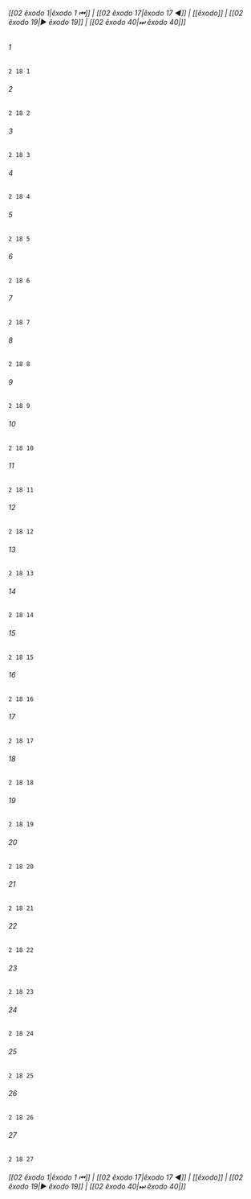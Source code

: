 
###### [[02 êxodo 1|êxodo 1 ⏮]] | [[02 êxodo 17|êxodo 17 ◀]] | [[êxodo]] | [[02 êxodo 19|▶ êxodo 19]] | [[02 êxodo 40|⏭ êxodo 40|]]

###### 1
``` verse
2 18 1 
```
###### 2
``` verse
2 18 2 
```
###### 3
``` verse
2 18 3 
```
###### 4
``` verse
2 18 4 
```
###### 5
``` verse
2 18 5 
```
###### 6
``` verse
2 18 6 
```
###### 7
``` verse
2 18 7 
```
###### 8
``` verse
2 18 8 
```
###### 9
``` verse
2 18 9 
```
###### 10
``` verse
2 18 10 
```
###### 11
``` verse
2 18 11 
```
###### 12
``` verse
2 18 12 
```
###### 13
``` verse
2 18 13 
```
###### 14
``` verse
2 18 14 
```
###### 15
``` verse
2 18 15 
```
###### 16
``` verse
2 18 16 
```
###### 17
``` verse
2 18 17 
```
###### 18
``` verse
2 18 18 
```
###### 19
``` verse
2 18 19 
```
###### 20
``` verse
2 18 20 
```
###### 21
``` verse
2 18 21 
```
###### 22
``` verse
2 18 22 
```
###### 23
``` verse
2 18 23 
```
###### 24
``` verse
2 18 24 
```
###### 25
``` verse
2 18 25 
```
###### 26
``` verse
2 18 26 
```
###### 27
``` verse
2 18 27 
```

###### [[02 êxodo 1|êxodo 1 ⏮]] | [[02 êxodo 17|êxodo 17 ◀]] | [[êxodo]] | [[02 êxodo 19|▶ êxodo 19]] | [[02 êxodo 40|⏭ êxodo 40|]]

